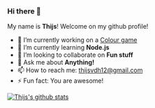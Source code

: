 ### Hi there 👋

My name is **Thijs**! Welcome on my github profile!

- 🔭 I’m currently working on a [Colour game](https://github.com/dusthijsvdh/kleurenspel)
- 🌱 I’m currently learning **Node.js**
- 👯 I’m looking to collaborate on **Fun stuff**
- 💬 Ask me about **Anything!**
- 📫 How to reach me: [thijsvdh12@gmail.com](mailto:thijsvdh12@gmail.com)
- ⚡ Fun fact: You are awesome!

[![Thijs's github stats](https://github-readme-stats.vercel.app/api?username=dusthijsvdh&show_icons=true)](https://github.com/anuraghazra/github-readme-stats)
